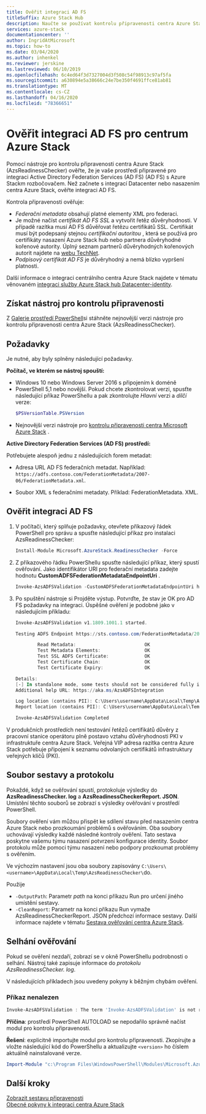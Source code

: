 ```yaml
---
title: Ověřit integraci AD FS
titleSuffix: Azure Stack Hub
description: Naučte se používat kontrolu připravenosti centra Azure Stack k ověření AD FS Integration pro Azure Stack hub.
services: azure-stack
documentationcenter: ''
author: IngridAtMicrosoft
ms.topic: how-to
ms.date: 03/04/2020
ms.author: inhenkel
ms.reviewer: jerskine
ms.lastreviewed: 06/10/2019
ms.openlocfilehash: 6c4ed64f3d7327004d3f508c54f98913c97af5fa
ms.sourcegitcommit: a630894e5a38666c24e7be350f4691ffce81ab81
ms.translationtype: MT
ms.contentlocale: cs-CZ
ms.lasthandoff: 04/16/2020
ms.locfileid: "78366651"
---
```

# <a name="validate-ad-fs-integration-for-azure-stack-hub"></a>Ověřit integraci AD FS pro centrum Azure Stack

Pomocí nástroje pro kontrolu připravenosti centra Azure Stack (AzsReadinessChecker) ověřte, že je vaše prostředí připravené pro integraci Active Directory Federation Services (AD FS) (AD FS) s Azure Stackm rozbočovačem. Než začnete s integrací Datacenter nebo nasazením centra Azure Stack, ověřte integraci AD FS.

Kontrola připravenosti ověřuje:

* *Federační metadata* obsahují platné elementy XML pro federaci.
* Je možné načíst *certifikát AD FS SSL* a vytvořit řetěz důvěryhodnosti. V případě razítka musí AD FS důvěřovat řetězu certifikátů SSL. Certifikát musí být podepsaný stejnou *certifikační autoritou* , která se používá pro certifikáty nasazení Azure Stack hub nebo partnera důvěryhodné kořenové autority. Úplný seznam partnerů důvěryhodných kořenových autorit najdete na [webu TechNet](https://gallery.technet.microsoft.com/Trusted-Root-Certificate-123665ca).
* *Podpisový certifikát AD FS* je důvěryhodný a nemá blízko vypršení platnosti.

Další informace o integraci centrálního centra Azure Stack najdete v tématu věnovaném [integraci služby Azure Stack hub Datacenter-identity](azure-stack-integrate-identity.md).

## <a name="get-the-readiness-checker-tool"></a>Získat nástroj pro kontrolu připravenosti

Z [Galerie prostředí PowerShell](https://aka.ms/AzsReadinessChecker)si stáhněte nejnovější verzi nástroje pro kontrolu připravenosti centra Azure Stack (AzsReadinessChecker).  

## <a name="prerequisites"></a>Požadavky

Je nutné, aby byly splněny následující požadavky.

**Počítač, ve kterém se nástroj spouští:**

* Windows 10 nebo Windows Server 2016 s připojením k doméně
* PowerShell 5,1 nebo novější. Pokud chcete zkontrolovat verzi, spusťte následující příkaz PowerShellu a pak zkontrolujte *Hlavní* verzi a *dílčí* verze:  
    ```powershell
    $PSVersionTable.PSVersion
    ```
* Nejnovější verzi nástroje pro [kontrolu připravenosti centra Microsoft Azure Stack](https://aka.ms/AzsReadinessChecker) .

**Active Directory Federation Services (AD FS) prostředí:**

Potřebujete alespoň jednu z následujících forem metadat:

- Adresa URL AD FS federačních metadat. Například: `https://adfs.contoso.com/FederationMetadata/2007-06/FederationMetadata.xml`.
* Soubor XML s federačními metadaty. Příklad: FederationMetadata. XML.

## <a name="validate-ad-fs-integration"></a>Ověřit integraci AD FS

1. V počítači, který splňuje požadavky, otevřete příkazový řádek PowerShell pro správu a spusťte následující příkaz pro instalaci AzsReadinessChecker:

    ```powershell
    Install-Module Microsoft.AzureStack.ReadinessChecker -Force
    ```

1. Z příkazového řádku PowerShellu spusťte následující příkaz, který spustí ověřování. Jako identifikátor URI pro federační metadata zadejte hodnotu **CustomADFSFederationMetadataEndpointUri** .

     ```powershell
     Invoke-AzsADFSValidation -CustomADFSFederationMetadataEndpointUri https://adfs.contoso.com/FederationMetadata/2007-06/FederationMetadata.xml
     ```

1. Po spuštění nástroje si Projděte výstup. Potvrďte, že stav je OK pro AD FS požadavky na integraci. Úspěšné ověření je podobné jako v následujícím příkladu:

    ```powershell
    Invoke-AzsADFSValidation v1.1809.1001.1 started.

    Testing ADFS Endpoint https://sts.contoso.com/FederationMetadata/2007-06/FederationMetadata.xml

            Read Metadata:                         OK
            Test Metadata Elements:                OK
            Test SSL ADFS Certificate:             OK
            Test Certificate Chain:                OK
            Test Certificate Expiry:               OK

    Details:
    [-] In standalone mode, some tests should not be considered fully indicative of connectivity or readiness the Azure Stack Hub Stamp requires prior to Datacenter Integration.
    Additional help URL: https://aka.ms/AzsADFSIntegration

    Log location (contains PII): C:\Users\username\AppData\Local\Temp\AzsReadinessChecker\AzsReadinessChecker.log
    Report location (contains PII): C:\Users\username\AppData\Local\Temp\AzsReadinessChecker\AzsReadinessCheckerReport.json

    Invoke-AzsADFSValidation Completed
    ```

V produkčních prostředích není testování řetězů certifikátů důvěry z pracovní stanice operátoru plně postavo vztahu důvěryhodnosti PKI v infrastruktuře centra Azure Stack. Veřejná VIP adresa razítka centra Azure Stack potřebuje připojení k seznamu odvolaných certifikátů infrastruktury veřejných klíčů (PKI).

## <a name="report-and-log-file"></a>Soubor sestavy a protokolu

Pokaždé, když se ověřování spustí, protokoluje výsledky do **AzsReadinessChecker. log** a **AzsReadinessCheckerReport. JSON**. Umístění těchto souborů se zobrazí s výsledky ověřování v prostředí PowerShell.

Soubory ověření vám můžou přispět ke sdílení stavu před nasazením centra Azure Stack nebo prozkoumání problémů s ověřováním. Oba soubory uchovávají výsledky každé následné kontroly ověření. Tato sestava poskytne vašemu týmu nasazení potvrzení konfigurace identity. Soubor protokolu může pomoci týmu nasazení nebo podpory prozkoumat problémy s ověřením.

Ve výchozím nastavení jsou oba soubory zapisovány `C:\Users\<username>\AppData\Local\Temp\AzsReadinessChecker\`do.

Použije

* `-OutputPath`: Parametr *path* na konci příkazu Run pro určení jiného umístění sestavy.
* `-CleanReport`: Parametr na konci příkazu Run vymaže AzsReadinessCheckerReport. JSON předchozí informace sestavy. Další informace najdete v tématu [Sestava ověřování centra Azure Stack](azure-stack-validation-report.md).

## <a name="validation-failures"></a>Selhání ověřování

Pokud se ověření nezdaří, zobrazí se v okně PowerShellu podrobnosti o selhání. Nástroj také zapisuje informace do *protokolu AzsReadinessChecker. log*.

V následujících příkladech jsou uvedeny pokyny k běžným chybám ověření.

### <a name="command-not-found"></a>Příkaz nenalezen

```powershell
Invoke-AzsADFSValidation : The term 'Invoke-AzsADFSValidation' is not recognized as the name of a cmdlet, function, script file, or operable program. Check the spelling of the name, or if a path was included, verify that the path is correct and try again.
```

**Příčina**: prostředí PowerShell AUTOLOAD se nepodařilo správně načíst modul pro kontrolu připravenosti.

**Řešení**: explicitně importujte modul pro kontrolu připravenosti. Zkopírujte a vložte následující kód do PowerShellu a aktualizujte `<version>` ho číslem aktuálně nainstalované verze.

```powershell
Import-Module "c:\Program Files\WindowsPowerShell\Modules\Microsoft.AzureStack.ReadinessChecker\<version>\Microsoft.AzureStack.ReadinessChecker.psd1" -Force
```

## <a name="next-steps"></a>Další kroky

[Zobrazit sestavu připravenosti](azure-stack-validation-report.md)  
[Obecné pokyny k integraci centra Azure Stack](azure-stack-datacenter-integration.md)  
